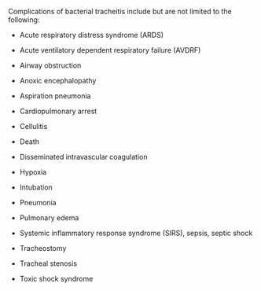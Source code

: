 Complications of bacterial tracheitis include but are not limited to the following:

- Acute respiratory distress syndrome (ARDS)

- Acute ventilatory dependent respiratory failure (AVDRF)

- Airway obstruction

- Anoxic encephalopathy

- Aspiration pneumonia

- Cardiopulmonary arrest

- Cellulitis

- Death

- Disseminated intravascular coagulation

- Hypoxia

- Intubation

- Pneumonia

- Pulmonary edema

- Systemic inflammatory response syndrome (SIRS), sepsis, septic shock

- Tracheostomy

- Tracheal stenosis

- Toxic shock syndrome